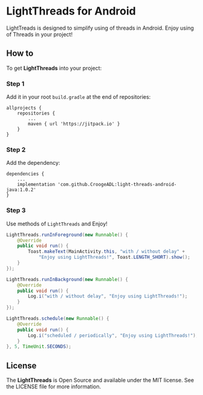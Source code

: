 # LightThreads for Android
LightTreads is designed to simplify using of threads in Android.  Enjoy using of Threads in your project!

## How to

To get **LightThreads** into your project:

### Step 1

Add it in your root `build.gradle` at the end of repositories:
```
allprojects {
    repositories {
        ...
        maven { url 'https://jitpack.io' }
    }
}
```

### Step 2

Add the dependency:
```
dependencies {
    ...
    implementation 'com.github.CroogeADL:light-threads-android-java:1.0.2'
}
```

### Step 3

Use methods of `LightThreads` and Enjoy!

```java
LightThreads.runInForeground(new Runnable() {
    @Override
    public void run() {
        Toast.makeText(MainActivity.this, "with / without delay" +
            "Enjoy using LightThreads!", Toast.LENGTH_SHORT).show();
    }
});
```

```java
LightThreads.runInBackground(new Runnable() {
    @Override
    public void run() {
        Log.i("with / without delay", "Enjoy using LightThreads!");
    }
});
```

```java
LightThreads.schedule(new Runnable() {
    @Override
    public void run() {
        Log.i("scheduled / periodically", "Enjoy using LightThreads!");
    }
}, 5, TimeUnit.SECONDS);
```

## License

The **LightThreads** is Open Source and available under the MIT license. See the LICENSE file for more information.